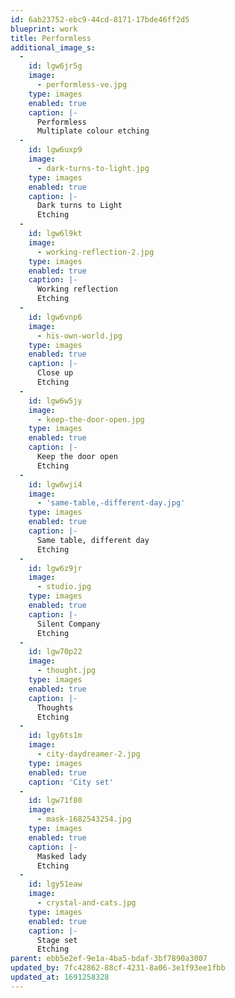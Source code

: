 ```yaml
---
id: 6ab23752-ebc9-44cd-8171-17bde46ff2d5
blueprint: work
title: Performless
additional_image_s:
  -
    id: lgw6jr5g
    image:
      - performless-ve.jpg
    type: images
    enabled: true
    caption: |-
      Performless
      Multiplate colour etching
  -
    id: lgw6uxp9
    image:
      - dark-turns-to-light.jpg
    type: images
    enabled: true
    caption: |-
      Dark turns to Light
      Etching
  -
    id: lgw6l9kt
    image:
      - working-reflection-2.jpg
    type: images
    enabled: true
    caption: |-
      Working reflection
      Etching
  -
    id: lgw6vnp6
    image:
      - his-own-world.jpg
    type: images
    enabled: true
    caption: |-
      Close up
      Etching
  -
    id: lgw6w5jy
    image:
      - keep-the-door-open.jpg
    type: images
    enabled: true
    caption: |-
      Keep the door open 
      Etching
  -
    id: lgw6wji4
    image:
      - 'same-table,-different-day.jpg'
    type: images
    enabled: true
    caption: |-
      Same table, different day
      Etching
  -
    id: lgw6z9jr
    image:
      - studio.jpg
    type: images
    enabled: true
    caption: |-
      Silent Company
      Etching
  -
    id: lgw70p22
    image:
      - thought.jpg
    type: images
    enabled: true
    caption: |-
      Thoughts
      Etching
  -
    id: lgy6ts1m
    image:
      - city-daydreamer-2.jpg
    type: images
    enabled: true
    caption: 'City set'
  -
    id: lgw71f80
    image:
      - mask-1682543254.jpg
    type: images
    enabled: true
    caption: |-
      Masked lady
      Etching
  -
    id: lgy51eaw
    image:
      - crystal-and-cats.jpg
    type: images
    enabled: true
    caption: |-
      Stage set
      Etching
parent: ebb5e2ef-9e1a-4ba5-bdaf-3bf7890a3007
updated_by: 7fc42862-88cf-4231-8a06-3e1f93ee1fbb
updated_at: 1691258328
---
```

